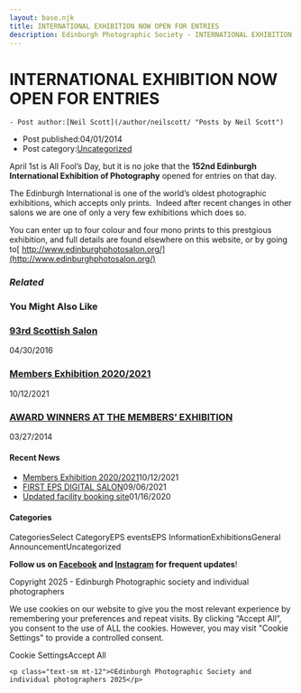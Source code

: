 ```yaml
---
layout: base.njk
title: INTERNATIONAL EXHIBITION NOW OPEN FOR ENTRIES
description: Edinburgh Photographic Society - INTERNATIONAL EXHIBITION NOW OPEN FOR ENTRIES
---
```


<div class="container mx-auto px-4 py-8">
  <div class="prose max-w-3xl mx-auto">
    <h1 class="text-3xl font-bold mb-6">INTERNATIONAL EXHIBITION NOW OPEN FOR ENTRIES</h1>

    - Post author:[Neil Scott](/author/neilscott/ "Posts by Neil Scott")
- Post published:04/01/2014
- Post category:[Uncategorized](/category/uncategorized/)

April 1st is All Fool’s Day, but it is no joke that the **152nd Edinburgh International Exhibition of Photography** opened for entries on that day.

The Edinburgh International is one of the world’s oldest photographic exhibitions, which accepts only prints.&nbsp; Indeed after recent changes in other salons we are one of only a very few exhibitions which does so.

You can enter up to four colour and four mono prints to this prestgious exhibition, and full details are found elsewhere on this website, or by going to[&nbsp;http://www.edinburghphotosalon.org/](http://www.edinburghphotosalon.org/)

### _Related_

### You Might Also Like

### [93rd Scottish Salon](/uncategorized/93rd-scottish-salon/)
04/30/2016

### [Members Exhibition 2020/2021](/uncategorized/20207/)
10/12/2021

### [AWARD WINNERS AT THE MEMBERS’ EXHIBITION](/uncategorized/award-winners-at-the-members-exhibition/)
03/27/2014

#### Recent News

- [Members Exhibition 2020/2021](/uncategorized/20207/)10/12/2021
- [FIRST EPS DIGITAL SALON](/uncategorized/19611/)09/06/2021
- [Updated facility booking site](/eps_information/updated-facility-booking-site/)01/16/2020

#### Categories
CategoriesSelect CategoryEPS eventsEPS InformationExhibitionsGeneral AnnouncementUncategorized

**Follow us on [Facebook](https://www.facebook.com/EdinburghPhotographicSociety/) and [Instagram](https://www.instagram.com/edinburghphotographicsociety) for frequent updates**!

 Copyright 2025 - Edinburgh Photographic society and individual photographers 

We use cookies on our website to give you the most relevant experience by remembering your preferences and repeat visits. By clicking “Accept All”, you consent to the use of ALL the cookies. However, you may visit "Cookie Settings" to provide a controlled consent.

Cookie SettingsAccept All

    <p class="text-sm mt-12">©Edinburgh Photographic Society and individual photographers 2025</p>
  </div>
</div>